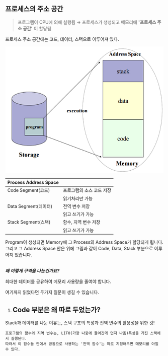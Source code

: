 ## 프로세스의 주소 공간

> 프로그램이 CPU에 의해 실행됨 → 프로세스가 생성되고 메모리에 **'프로세스 주소 공간'** 이 할당됨

프로세스 주소 공간에는 코드, 데이터, 스택으로 이루어져 있다.

![ProcessSpace](/img/OSProcessSpace.png)

| Process Address Space |                           |
| --------------------- | ------------------------- |
| Code Segment(코드)    | 프로그램의 소스 코드 저장 |
|                       | 읽기처리만 가능           |
| Data Segment(데이터)  | 전역 변수 저장            |
|                       | 읽고 쓰기가 가능          |
| Stack Segment(스택)   | 함수, 지역 변수 저장      |
|                       | 읽고 쓰기가 가능          |

Program이 생성되면 Memory에 그 Process의 Address Space가 할당되게 됩니다. 그리고 그 Address Space 안은 위에 그림과 같이 Code, Data, Stack 부분으로 이루어져 있습니다.  
<br>

**_왜 이렇게 구역을 나눈건가요?_**

최대한 데이터를 공유하여 메모리 사용량을 줄여야 합니다.

여기까지 읽었다면 두가지 질문이 생길 수 있습니다.

1. Code 부분은 왜 따로 두었는가?
   -

Stack과 데이터를 나눈 이유는, 스택 구조의 특성과 전역 변수의 활용성을 위한 것!

```
프로그램의 함수와 지역 변수는, LIFO(가장 나중에 들어간게 먼저 나옴)특성을 가진 스택에서 실행된다.
따라서 이 함수들 안에서 공통으로 사용하는 '전역 함수'는 따로 지정해주면 메모리를 아낄 수 있다.
```
